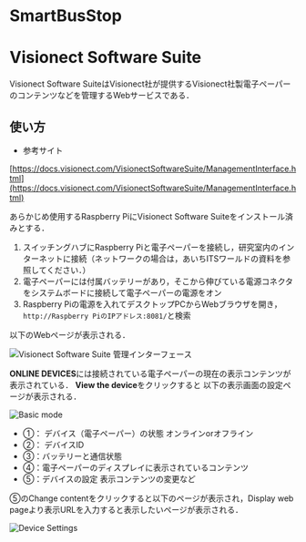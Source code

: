 # SmartBusStop
# Visionect Software Suite
Visionect Software SuiteはVisionect社が提供するVisionect社製電子ペーパーのコンテンツなどを管理するWebサービスである．

## 使い方 
+ 参考サイト

[https://docs.visionect.com/VisionectSoftwareSuite/ManagementInterface.html](https://docs.visionect.com/VisionectSoftwareSuite/ManagementInterface.html)

あらかじめ使用するRaspberry PiにVisionect Software Suiteをインストール済みとする．

1. スイッチングハブにRaspberry Piと電子ペーパーを接続し，研究室内のインターネットに接続（ネットワークの場合は，あいちITSワールドの資料を参照してください．）
2. 電子ペーパーには付属バッテリーがあり，そこから伸びている電源コネクタをシステムボードに接続して電子ペーパーの電源をオン
3. Raspberry Piの電源を入れてデスクトップPCからWebブラウザを開き，`http://Raspberry PiのIPアドレス:8081/`と検索

以下のWebページが表示される．

![Visionect Software Suite 管理インターフェース](https://docs.visionect.com/_images/status.png)


 **ONLINE DEVICES**には接続されている電子ペーパーの現在の表示コンテンツが表示されている． 
 **View the device**をクリックすると 以下の表示画面の設定ページが表示される．

![Basic mode](https://docs.visionect.com/_images/basic_explain.png)

+ ①： デバイス（電子ペーパー）の状態 オンラインorオフライン
+ ②： デバイスID
+ ③：バッテリーと通信状態
+ ④：電子ペーパーのディスプレイに表示されているコンテンツ
+ ⑤：デバイスの設定 表示コンテンツの変更など

⑤のChange contentをクリックすると以下のページが表示され，Display web pageより表示URLを入力すると表示したいページが表示される．

![Device Settings](https://docs.visionect.com/_images/basic_content.png)